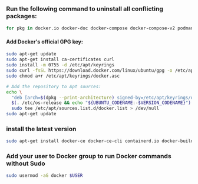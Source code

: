  
 ### Run the following command to uninstall all conflicting packages:
 ```bash
 for pkg in docker.io docker-doc docker-compose docker-compose-v2 podman-docker containerd runc; do sudo apt-get remove $pkg; done
 ```



#### Add Docker's official GPG key:
```bash
sudo apt-get update
sudo apt-get install ca-certificates curl
sudo install -m 0755 -d /etc/apt/keyrings
sudo curl -fsSL https://download.docker.com/linux/ubuntu/gpg -o /etc/apt/keyrings/docker.asc
sudo chmod a+r /etc/apt/keyrings/docker.asc

# Add the repository to Apt sources:
echo \
  "deb [arch=$(dpkg --print-architecture) signed-by=/etc/apt/keyrings/docker.asc] https://download.docker.com/linux/ubuntu \
  $(. /etc/os-release && echo "${UBUNTU_CODENAME:-$VERSION_CODENAME}") stable" | \
  sudo tee /etc/apt/sources.list.d/docker.list > /dev/null
sudo apt-get update
```

### install the latest version
```bash
sudo apt-get install docker-ce docker-ce-cli containerd.io docker-buildx-plugin docker-compose-plugin
```

### Add your user to Docker group to run Docker commands without Sudo
```bash
sudo usermod -aG docker $USER
```
